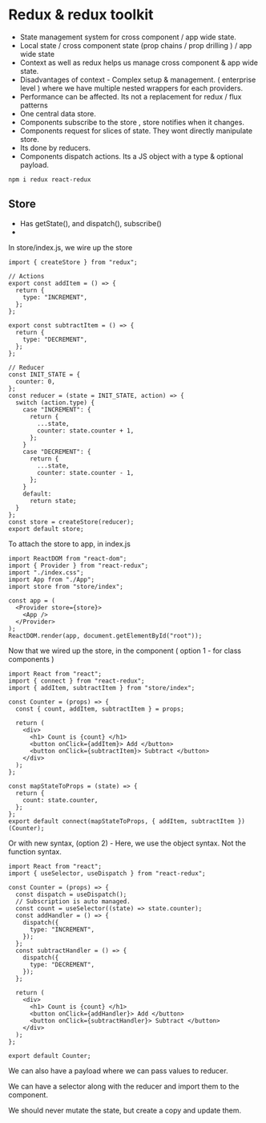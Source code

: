 # Redux & redux toolkit

- State management system for cross component / app wide state.
- Local state / cross component state (prop chains / prop drilling ) / app wide state
- Context as well as redux helps us manage cross component & app wide state.
- Disadvantages of context - Complex setup & management. ( enterprise level ) where we have multiple
  nested wrappers for each providers.
- Performance can be affected. Its not a replacement for redux / flux patterns
- One central data store.
- Components subscribe to the store , store notifies when it changes.
- Components request for slices of state. They wont directly manipulate store.
- Its done by reducers.
- Components dispatch actions. Its a JS object with a type & optional payload.

```
npm i redux react-redux
```

## Store

- Has getState(), and dispatch(), subscribe()
-

In store/index.js, we wire up the store

```
import { createStore } from "redux";

// Actions
export const addItem = () => {
  return {
    type: "INCREMENT",
  };
};

export const subtractItem = () => {
  return {
    type: "DECREMENT",
  };
};

// Reducer
const INIT_STATE = {
  counter: 0,
};
const reducer = (state = INIT_STATE, action) => {
  switch (action.type) {
    case "INCREMENT": {
      return {
        ...state,
        counter: state.counter + 1,
      };
    }
    case "DECREMENT": {
      return {
        ...state,
        counter: state.counter - 1,
      };
    }
    default:
      return state;
  }
};
const store = createStore(reducer);
export default store;

```

To attach the store to app, in index.js

```
import ReactDOM from "react-dom";
import { Provider } from "react-redux";
import "./index.css";
import App from "./App";
import store from "store/index";

const app = (
  <Provider store={store}>
    <App />
  </Provider>
);
ReactDOM.render(app, document.getElementById("root"));

```

Now that we wired up the store, in the component ( option 1 - for class components )

```
import React from "react";
import { connect } from "react-redux";
import { addItem, subtractItem } from "store/index";

const Counter = (props) => {
  const { count, addItem, subtractItem } = props;

  return (
    <div>
      <h1> Count is {count} </h1>
      <button onClick={addItem}> Add </button>
      <button onClick={subtractItem}> Subtract </button>
    </div>
  );
};

const mapStateToProps = (state) => {
  return {
    count: state.counter,
  };
};
export default connect(mapStateToProps, { addItem, subtractItem })(Counter);

```

Or with new syntax, (option 2) - Here, we use the object syntax. Not the function syntax.

```
import React from "react";
import { useSelector, useDispatch } from "react-redux";

const Counter = (props) => {
  const dispatch = useDispatch();
  // Subscription is auto managed.
  const count = useSelector((state) => state.counter);
  const addHandler = () => {
    dispatch({
      type: "INCREMENT",
    });
  };
  const subtractHandler = () => {
    dispatch({
      type: "DECREMENT",
    });
  };

  return (
    <div>
      <h1> Count is {count} </h1>
      <button onClick={addHandler}> Add </button>
      <button onClick={subtractHandler}> Subtract </button>
    </div>
  );
};

export default Counter;

```

We can also have a payload where we can pass values to reducer.

We can have a selector along with the reducer and import them to the component.

We should never mutate the state, but create a copy and update them.
